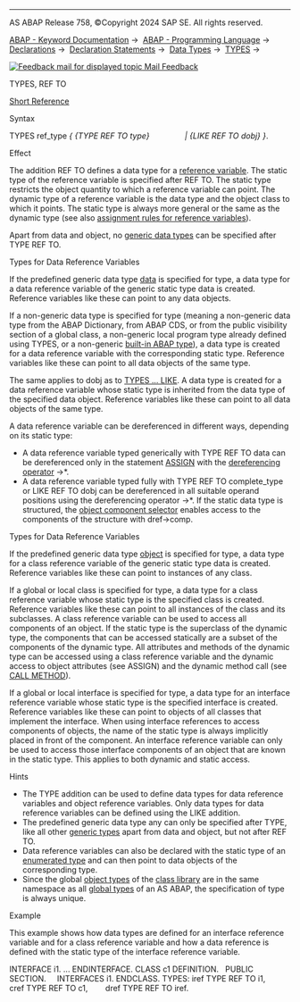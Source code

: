   

* * *

AS ABAP Release 758, ©Copyright 2024 SAP SE. All rights reserved.

[ABAP - Keyword Documentation](javascript:call_link\('abenabap.htm'\)) →  [ABAP - Programming Language](javascript:call_link\('abenabap_reference.htm'\)) →  [Declarations](javascript:call_link\('abendeclarations.htm'\)) →  [Declaration Statements](javascript:call_link\('abenabap_declarations.htm'\)) →  [Data Types](javascript:call_link\('abentypes_statements.htm'\)) →  [TYPES](javascript:call_link\('abaptypes.htm'\)) → 

 [![](Mail.gif?object=Mail.gif "Feedback mail for displayed topic") Mail Feedback](mailto:f1_help@sap.com?subject=Feedback%20on%20ABAP%20Documentation&body=Document:%20TYPES%2C%20REF%20TO%2C%20ABAPTYPES_REFERENCES%2C%20758%0D%0A%0D%0AError:%0D%0A%0D%0A%0D%0A%0D%0ASuggestion%20for%20improvement:)

TYPES, REF TO

[Short Reference](javascript:call_link\('abaptypes_shortref.htm'\))

Syntax

TYPES ref\_type *{* *{*TYPE REF TO type*}*
               *|* *{*LIKE REF TO dobj*}* *}*.

Effect

The addition REF TO defines a data type for a [reference variable](javascript:call_link\('abenreference_variable_glosry.htm'\) "Glossary Entry"). The static type of the reference variable is specified after REF TO. The static type restricts the object quantity to which a reference variable can point. The dynamic type of a reference variable is the data type and the object class to which it points. The static type is always more general or the same as the dynamic type (see also [assignment rules for reference variables](javascript:call_link\('abenconversion_references.htm'\))).

Apart from data and object, no [generic data types](javascript:call_link\('abenbuilt_in_types_generic.htm'\)) can be specified after TYPE REF TO.

Types for Data Reference Variables

If the predefined generic data type [data](javascript:call_link\('abenbuilt_in_types_generic.htm'\)) is specified for type, a data type for a data reference variable of the generic static type data is created. Reference variables like these can point to any data objects.

If a non-generic data type is specified for type (meaning a non-generic data type from the ABAP Dictionary, from ABAP CDS, or from the public visibility section of a global class, a non-generic local program type already defined using TYPES, or a non-generic [built-in ABAP type](javascript:call_link\('abenbuilt_in_types_complete.htm'\))), a data type is created for a data reference variable with the corresponding static type. Reference variables like these can point to all data objects of the same type.

The same applies to dobj as to [TYPES ... LIKE](javascript:call_link\('abaptypes_referring.htm'\)). A data type is created for a data reference variable whose static type is inherited from the data type of the specified data object. Reference variables like these can point to all data objects of the same type.

A data reference variable can be dereferenced in different ways, depending on its static type:

-   A data reference variable typed generically with TYPE REF TO data can be dereferenced only in the statement [ASSIGN](javascript:call_link\('abapassign_mem_area_dynamic_dobj.htm'\)) with the [dereferencing operator](javascript:call_link\('abendereferencing_operat_glosry.htm'\) "Glossary Entry") \->\*.
-   A data reference variable typed fully with TYPE REF TO complete\_type or LIKE REF TO dobj can be dereferenced in all suitable operand positions using the dereferencing operator \->\*. If the static data type is structured, the [object component selector](javascript:call_link\('abenobject_component_select_glosry.htm'\) "Glossary Entry") enables access to the components of the structure with dref->comp.

Types for Data Reference Variables

If the predefined generic data type [object](javascript:call_link\('abenbuilt_in_types_generic.htm'\)) is specified for type, a data type for a class reference variable of the generic static type data is created. Reference variables like these can point to instances of any class.

If a global or local class is specified for type, a data type for a class reference variable whose static type is the specified class is created. Reference variables like these can point to all instances of the class and its subclasses. A class reference variable can be used to access all components of an object. If the static type is the superclass of the dynamic type, the components that can be accessed statically are a subset of the components of the dynamic type. All attributes and methods of the dynamic type can be accessed using a class reference variable and the dynamic access to object attributes (see ASSIGN) and the dynamic method call (see [CALL METHOD](javascript:call_link\('abapcall_method_dynamic.htm'\))).

If a global or local interface is specified for type, a data type for an interface reference variable whose static type is the specified interface is created. Reference variables like these can point to objects of all classes that implement the interface. When using interface references to access components of objects, the name of the static type is always implicitly placed in front of the component. An interface reference variable can only be used to access those interface components of an object that are known in the static type. This applies to both dynamic and static access.

Hints

-   The TYPE addition can be used to define data types for data reference variables and object reference variables. Only data types for data reference variables can be defined using the LIKE addition.
-   The predefined generic data type any can only be specified after TYPE, like all other [generic types](javascript:call_link\('abenbuilt_in_types_generic.htm'\)) apart from data and object, but not after REF TO.
-   Data reference variables can also be declared with the static type of an [enumerated type](javascript:call_link\('abaptypes_enum.htm'\)) and can then point to data objects of the corresponding type.
-   Since the global [object types](javascript:call_link\('abenobject_type_glosry.htm'\) "Glossary Entry") of the [class library](javascript:call_link\('abenclass_library_glosry.htm'\) "Glossary Entry") are in the same namespace as all [global types](javascript:call_link\('abenglobal_type_glosry.htm'\) "Glossary Entry") of an AS ABAP, the specification of type is always unique.

Example

This example shows how data types are defined for an interface reference variable and for a class reference variable and how a data reference is defined with the static type of the interface reference variable.

INTERFACE i1.
...
ENDINTERFACE.
CLASS c1 DEFINITION.
  PUBLIC SECTION.
    INTERFACES i1.
ENDCLASS.
TYPES: iref TYPE REF TO i1,
       cref TYPE REF TO c1,
       dref TYPE REF TO iref.